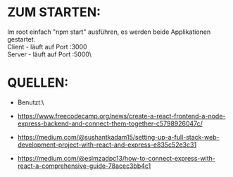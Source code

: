 # ZUM STARTEN:

Im root einfach "npm start" ausführen, es werden beide Applikationen gestartet.\
Client - läuft auf Port :3000\
Server - läuft auf Port :5000\


# QUELLEN:

- Benutzt:\
- https://www.freecodecamp.org/news/create-a-react-frontend-a-node-express-backend-and-connect-them-together-c5798926047c/

- https://medium.com/@sushantkadam15/setting-up-a-full-stack-web-development-project-with-react-and-express-e835c52e3c31

- https://medium.com/@eslmzadpc13/how-to-connect-express-with-react-a-comprehensive-guide-78acec3bb4c1

